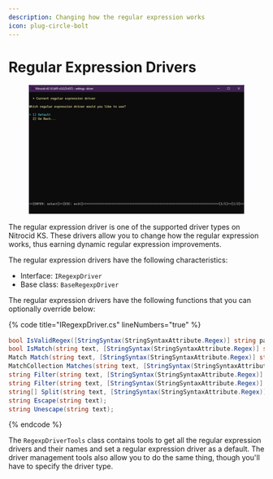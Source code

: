 ```yaml
---
description: Changing how the regular expression works
icon: plug-circle-bolt
---
```


# Regular Expression Drivers

<figure><img src="../../../../.gitbook/assets/127-inner.png" alt=""><figcaption></figcaption></figure>

The regular expression driver is one of the supported driver types on Nitrocid KS. These drivers allow you to change how the regular expression works, thus earning dynamic regular expression improvements.

The regular expression drivers have the following characteristics:

* Interface: `IRegexpDriver`
* Base class: `BaseRegexpDriver`

The regular expression drivers have the following functions that you can optionally override below:

{% code title="IRegexpDriver.cs" lineNumbers="true" %}
```csharp
bool IsValidRegex([StringSyntax(StringSyntaxAttribute.Regex)] string pattern);
bool IsMatch(string text, [StringSyntax(StringSyntaxAttribute.Regex)] string pattern);
Match Match(string text, [StringSyntax(StringSyntaxAttribute.Regex)] string pattern);
MatchCollection Matches(string text, [StringSyntax(StringSyntaxAttribute.Regex)] string pattern);
string Filter(string text, [StringSyntax(StringSyntaxAttribute.Regex)] string pattern);
string Filter(string text, [StringSyntax(StringSyntaxAttribute.Regex)] string pattern, string replaceWith);
string[] Split(string text, [StringSyntax(StringSyntaxAttribute.Regex)] string pattern);
string Escape(string text);
string Unescape(string text);
```
{% endcode %}

The `RegexpDriverTools` class contains tools to get all the regular expression drivers and their names and set a regular expression driver as a default. The driver management tools also allow you to do the same thing, though you'll have to specify the driver type.
